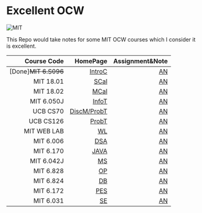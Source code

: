 # Excellent OCW
![MIT](https://img.shields.io/badge/License-MIT-Red.svg)

This Repo would take notes for some MIT OCW courses which I consider it is excellent.

Course Code|HomePage|Assignment&Note
--:|--:|--:
[Done]~~MIT 6.S096~~ | [IntroC](https://ocw.mit.edu/courses/electrical-engineering-and-computer-science/6-s096-introduction-to-c-and-c-january-iap-2013/lectures-and-assignments/)  |[AN](https://github.com/PeterWrighten/Excellent_OCW/blob/main/MIT_6.S096/README.md)
MIT 18.01| [SCal](https://ocw.mit.edu/courses/mathematics/18-01sc-single-variable-calculus-fall-2010/index.htm)|[AN](./MIT_18.01/README.md)
MIT 18.02| [MCal](https://ocw.mit.edu/courses/mathematics/18-02sc-multivariable-calculus-fall-2010/)|[AN](./MIT_18.02/README.md)
MIT 6.050J | [InfoT](https://ocw.mit.edu/courses/electrical-engineering-and-computer-science/6-050j-information-and-entropy-spring-2008/index.htm)|[AN](./MIT_6.050J/README.md)
UCB CS70 | [DiscM/ProbT](https://www.eecs70.org)|[AN](./UCB_CS70/README.md)
UCB CS126 | [ProbT](https://inst.eecs.berkeley.edu/~ee126/fa20/content.html) | [AN](./UCB_CS126/README.md)
MIT WEB LAB|[WL](https://weblab.mit.edu/schedule/)| [AN](https://github.com/PeterWrighten/Excellent_OCW/blob/main/MIT_WEB_LAB/README.md)
MIT 6.006  | [DSA](https://ocw.mit.edu/courses/electrical-engineering-and-computer-science/6-006-introduction-to-algorithms-spring-2020/index.htm)  |  [AN](https://github.com/PeterWrighten/Excellent_OCW/blob/main/MIT%206.006/README.md)
MIT 6.170  |[JAVA](https://ocw.mit.edu/courses/electrical-engineering-and-computer-science/6-170-software-studio-spring-2013/)   |  [AN](https://github.com/PeterWrighten/Excellent_OCW/blob/main/MIT_6.170/README.md)
MIT 6.042J | [MS](https://ocw.mit.edu/courses/electrical-engineering-and-computer-science/6-042j-mathematics-for-computer-science-fall-2010/)  | [AN](https://github.com/PeterWrighten/Excellent_OCW/blob/main/MIT_6.042J/README.md)
MIT 6.828  | [OP](https://pdos.csail.mit.edu/6.828/2014/schedule.html)  |  [AN](https://github.com/PeterWrighten/OperatingSystem)
MIT 6.824  |  [DB](http://nil.csail.mit.edu/6.824/2015/schedule.html) | [AN](https://github.com/PeterWrighten/Database)
MIT 6.172  | [PES](https://ocw.mit.edu/courses/electrical-engineering-and-computer-science/6-172-performance-engineering-of-software-systems-fall-2018/)  |  [AN](https://github.com/PeterWrighten/Excellent_OCW/blob/main/MIT_6.172/README.md)
MIT 6.031|[SE](http://web.mit.edu/6.031/www/sp20/)|[AN](https://github.com/PeterWrighten/Excellent_OCW/blob/main/MIT_6.031/README.md)
